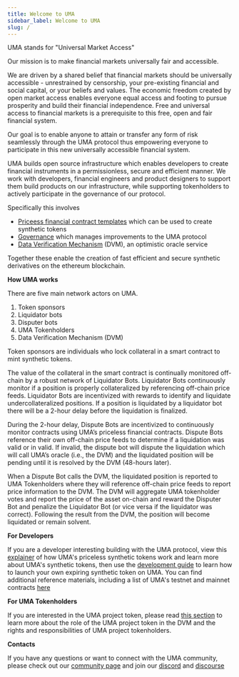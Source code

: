 ```yaml
---
title: Welcome to UMA
sidebar_label: Welcome to UMA
slug: /
---
```


UMA stands for "Universal Market Access" 

<!--taken from UMA/TRS Mission and Values -->
Our mission is to make financial markets universally fair and accessible.

We are driven by a shared belief that financial markets should be universally accessible - unrestrained by censorship, your pre-existing financial and social capital, or your beliefs and values. The economic freedom created by open market access enables everyone equal access and footing to pursue prosperity and build their financial independence.  Free and universal access to financial markets is a prerequisite to this free, open and fair financial system.  

Our goal is to enable anyone to attain or transfer any form of risk seamlessly through the UMA protocol thus empowering everyone to participate in this new universally accessible financial system.
<!--end-->

UMA builds open source infrastructure which enables developers to create financial instruments in a permissionless, secure and efficient manner.  We work with developers, financial engineers and product designers to support them build products on our infrastructure, while supporting tokenholders to actively participate in the governance of our protocol. 

Specifically this involves 
 - [Priceess financial contract templates](getting-started/priceless-contracts.md) which can be used to create synthetic tokens
 - [Governance](getting-started/umips.md) which manages improvements to the UMA protocol
 - [Data Verification Mechanism](getting-started/oracle.md) (DVM), an optimistic oracle service 

Together these enable the creation of fast efficient and secure synthetic derivatives on the ethereum blockchain.


**How UMA works**

There are five main network actors on UMA. 

1. Token sponsors
2. Liquidator bots
3. Disputer bots
4. UMA Tokenholders
5. Data Verification Mechanism (DVM)

Token sponsors are individuals who lock collateral in a smart contract to mint synthetic tokens. 

The value of the collateral in the smart contract is continually monitored off-chain by a robust network of Liquidator Bots. Liquidator Bots continuously monitor if a position is properly collateralized by referencing off-chain price feeds. Liquidator Bots are incentivized with rewards to identify and liquidate undercollateralized positions. If a position is liquidated by a liquidator bot there will be a 2-hour delay before the liquidation is finalized. 

During the 2-hour delay, Dispute Bots are incentivized to continuously monitor contracts using UMA’s priceless financial contracts. Dispute Bots reference their own off-chain price feeds to determine if a liquidation was valid or in valid. If invalid, the dispute bot will dispute the liquidation which will call UMA’s oracle (i.e., the DVM) and the liquidated position will be pending until it is resolved by the DVM (48-hours later). 

When a Dispute Bot calls the DVM, the liquidated position is reported to UMA Tokenholders where they will reference off-chain price feeds to report price information to the DVM. The DVM will aggregate UMA tokenholder votes and report the price of the asset on-chain and reward the Disputer Bot and penalize the Liquidator Bot (or vice versa if the liquidator was correct). Following the result from the DVM, the position will become liquidated or remain solvent. 

**For Developers**

If you are a developer interesting building with the UMA protocol, view this [explainer](/priceless-financial-contracts/priceless-contracts.md) of how UMA's priceless synthetic tokens work and learn more about UMA's synthetic tokens, then use the [development guide](build-walkthrough/build-process) to learn how to launch your own expiring synthetic token on UMA.  You can find additional reference materials, including a list of UMA's testnet and mainnet contracts [here](dev-ref/addresses.md)

**For UMA Tokenholders**

If you are interested in the UMA project token, please read [this section](uma-tokenholders/uma-holders.md) to learn more about the role of the UMA project token in the DVM and the rights and responsibilities of UMA project tokenholders.

**Contacts**

If you have any questions or want to connect with the UMA community, please check out our [community page](community/community-overview) and join our [discord](https//discord.umaproject.org) and [discourse](https://discourse.umaproject.org)
